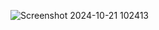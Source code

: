 ![Screenshot 2024-10-21 102413](https://github.com/user-attachments/assets/6bf87734-5abe-43a6-a35d-612eadc19023)
